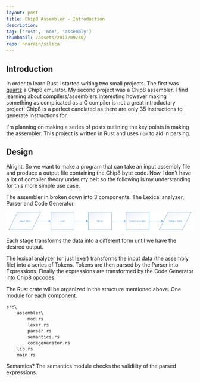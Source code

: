 ```yaml
---
layout: post
title: Chip8 Assembler - Introduction
description: 
tag: ['rust', 'nom', 'assembly']
thumbnail: /assets/2017/09/30/
repo: nnarain/silica
---
```


Introduction
------------

In order to learn Rust I started writing two small projects. The first was [quartz](https://github.com/nnarain/quartz) a Chip8 emulator. My second project was a Chip8 assembler. I find learning about compilers/assemblers interesting however making something as complicated as a C compiler is not a great introductary project! Chip8 is a perfect candiated as there are only 35 instructions to generate instructions for.

I'm planning on making a series of posts outlining the key points in making the assembler. This project is written in Rust and uses `nom` to aid in parsing.

Design
------

Alright. So we want to make a program that can take an input assembly file and produce a output file containing the Chip8 byte code. Now I don't have a lot of compiler theory under my belt so the following is my understanding for this more simple use case.


The assembler in broken down into 3 components. The Lexical analyzer, Parser and Code Generator.

![Image not found!](/assets/2017/09/30/components.png)

Each stage transforms the data into a different form until we have the desired output.

The lexical analyzer (or just lexer) transforms the input data (the assembly file) into a series of Tokens. Tokens are then parsed by the Parser into Expressions. Finally the expressions are transformed by the Code Generator into Chip8 opcodes.

The Rust crate will be organized in the structure mentioned above. One module for each component.

```
src\
    assembler\
        mod.rs
        lexer.rs
        parser.rs
        semantics.rs
        codegenerator.rs
    lib.rs
    main.rs
```

Semantics? The semantics module checks the validility of the parsed expressions.

